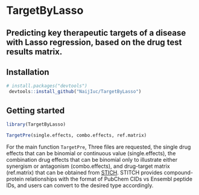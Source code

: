 # TargetByLasso
Predicting key therapeutic targets of a disease with Lasso regression, based on the drug test results matrix.
---
## Installation
```R
# install.packages("devtools")
 devtools::install_github("NaijIuc/TargetByLasso")
```
## Getting started

``` r
library(TargetByLasso)

TargetPre(single.effects, combo.effects, ref.matrix)
```
For the main function `TargetPre`, Three files are requested, the single drug effects that can be binomial or continuous value (single.effects), the combination drug effects that can be binomial only to illustrate either synergism or antagonism (combo.effects), and drug-target matrix (ref.matrix) that can be obtained from [STICH](http://stitch.embl.de/cgi/download.pl?UserId=UfyynCSx9VZy&sessionId=TpAyudNTkNKq). STITCH provides compound-protein relationships with the format of PubChem CIDs vs Ensembl peptide IDs, and users can convert to the desired type accordingly.
